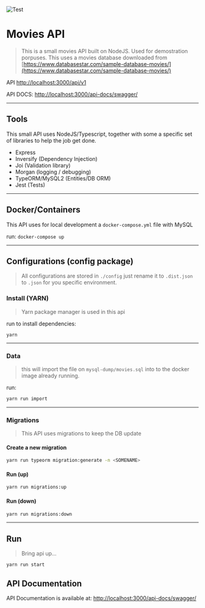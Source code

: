 ![Test](https://github.com/Narven/movies-api/workflows/Tests/badge.svg?branch=master&event=push)

# Movies API


> This is a small movies API built on NodeJS. Used for demostration porpuses. This uses a movies database downloaded from [https://www.databasestar.com/sample-database-movies/](https://www.databasestar.com/sample-database-movies/)

API [http://localhost:3000/api/v1](http://localhost:3000/api/v1)

API DOCS: [http://localhost:3000/api-docs/swagger/](http://localhost:3000/api-docs/swagger/)

---

## Tools
This small API uses NodeJS/Typescript, together with some a specific set of libraries to help the job get done.

* Express
* Inversify (Dependency Injection)
* Joi (Validation library)
* Morgan (logging / debugging)
* TypeORM/MySQL2 (Entities/DB ORM)
* Jest (Tests)

---

## Docker/Containers

This API uses for local development a `docker-compose.yml` file with MySQL

run: `docker-compose up`

---

## Configurations (config package)

> All configurations are stored in `./config` just rename it to `.dist.json` to `.json` for you specific environment.

### Install (YARN)

> Yarn package manager is used in this api

run to install dependencies:
```
yarn
```

---

### Data

> this will import the file on `mysql-dump/movies.sql` into to the docker image already running.

run:
```bash
yarn run import
```

---

### Migrations

> This API uses migrations to keep the DB update

#### Create a new migration

```bash
yarn run typeorm migration:generate -n <SOMENAME>
```

#### Run (up)

```bash
yarn run migrations:up
```

#### Run (down)

```bash
yarn run migrations:down
```

---

## Run

> Bring api up...

`yarn run start`

## API Documentation

API Documentation is available at: [http://localhost:3000/api-docs/swagger/](http://localhost:3000/api-docs/swagger/)
